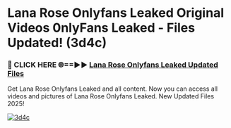 # Lana Rose Onlyfans Leaked Original Videos 0nlyFans Leaked - Files Updated! (3d4c)

<h3>🔴 CLICK HERE 🌐==►► <a href="https://tinyurl.com/ms9xzufz" rel="nofollow">Lana Rose Onlyfans Leaked Updated Files</a></h3>

Get Lana Rose Onlyfans Leaked and all content. Now you can access all videos and pictures of Lana Rose Onlyfans Leaked. New Updated Files 2025!

[![3d4c](https://i.imgur.com/PQ7UWWw.gif)](https://tinyurl.com/ms9xzufz)
